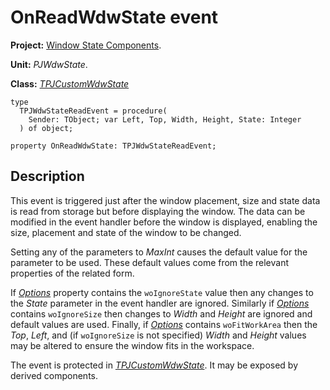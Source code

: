 <a href='Hidden comment: 
$Rev$
$Date$
'></a>

# OnReadWdwState event #

**Project:** [Window State Components](WindowStateComponents.md).

**Unit:** _PJWdwState_.

**Class:** _[TPJCustomWdwState](TPJCustomWdwState.md)_

```
type
  TPJWdwStateReadEvent = procedure(
    Sender: TObject; var Left, Top, Width, Height, State: Integer
  ) of object;

property OnReadWdwState: TPJWdwStateReadEvent;
```

## Description ##

This event is triggered just after the window placement, size and state data is read from storage but before displaying the window. The data can be modified in the event handler before the window is displayed, enabling the size, placement and state of the window to be changed.

Setting any of the parameters to _MaxInt_ causes the default value for the parameter to be used. These default values come from the relevant properties of the related form.

If _[Options](TPJCustomWdwStateOptions.md)_ property contains the `woIgnoreState` value then any changes to the _State_ parameter in the event handler are ignored. Similarly if _[Options](TPJCustomWdwStateOptions.md)_ contains `woIgnoreSize` then changes to _Width_ and _Height_ are ignored and default values are used. Finally, if _[Options](TPJCustomWdwStateOptions.md)_ contains `woFitWorkArea` then the _Top_, _Left_, and (if `woIgnoreSize` is not specified) _Width_ and _Height_ values may be altered to ensure the window fits in the workspace.

The event is protected in _[TPJCustomWdwState](TPJCustomWdwState.md)_. It may be exposed by derived components.